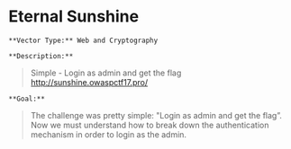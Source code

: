 # Eternal Sunshine
	**Vector Type:** Web and Cryptography

	**Description:** 

> Simple -
> Login as admin and get the flag
> http://sunshine.owaspctf17.pro/

	**Goal:** 

> The challenge was pretty simple: "Login as admin and get the flag”. 
> Now we must understand how to break down the authentication mechanism in order to login as the admin. 
